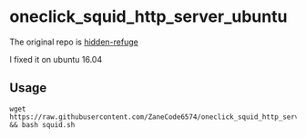 # oneclick_squid_http_server_ubuntu

The original repo is [hidden-refuge](https://github.com/hidden-refuge/spi)

I fixed it on ubuntu 16.04

## Usage


```
wget https://raw.githubusercontent.com/ZaneCode6574/oneclick_squid_http_server_ubuntu/master/squid.sh && bash squid.sh

```